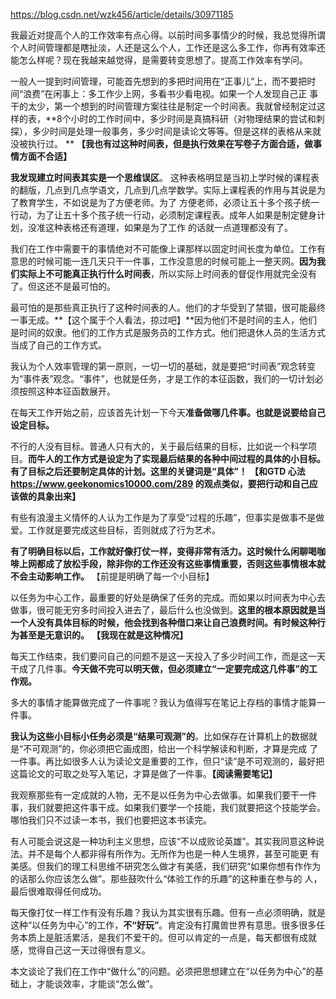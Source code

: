 https://blog.csdn.net/wzk456/article/details/30971185

我最近对提高个人的工作效率有点心得。以前时间多事情少的时候，我总觉得所谓个人时间管理都是瞎扯淡，人还是这么个人，工作还是这么多工作，你再有效率还能怎么样呢？现在我越来越觉得，是需要转变思想了。提高工作效率有学问。

一般人一提到时间管理，可能首先想到的多把时间用在“正事儿”上，而不要把时间“浪费”在闲事上：多工作少上网，多看书少看电视。如果一个人发现自己正 事干的太少，第一个想到的时间管理方案往往是制定一个时间表。我就曾经制定过这样的表，**8个小时的工作时间中，多少时间是真搞科研（对物理结果的尝试和刺 探），多少时间是处理一般事务，多少时间是读论文等等。但是这样的表格从来就没被执行过。 ** **【我也有过这种时间表，但是执行效果在写卷子方面合适，做事情方面不合适】**

**我发现建立时间表其实是一个思维误区**。 这种表格明显是当初上学时候的课程表的翻版，几点到几点学语文，几点到几点学数学。实际上课程表的作用与其说是为了教育学生，不如说是为了方便老师。为了 方便老师，必须让五十多个孩子统一行动，为了让五十多个孩子统一行动，必须制定课程表。成年人如果是制定健身计划，没准这种表格还有道理，如果是为了工作 的话就一点道理都没有了。

我们在工作中需要干的事情绝对不可能像上课那样以固定时间长度为单位。工作有意思的时候可能一连几天只干一件事，工作没意思的时候可能上一整天网。**因为我们实际上不可能真正执行什么时间表**，所以实际上时间表的督促作用就完全没有了。但这还不是最可怕的。

最可怕的是那些真正执行了这种时间表的人。他们的才华受到了禁锢，很可能最终一事无成。**【这个属于个人看法，掠过吧】**因为他们不是时间的主人，他们是时间的奴隶。他们的工作方式是服务员的工作方式。他们把退休人员的生活方式当成了自己的工作方式。

我认为个人效率管理的第一原则，一切一切的基础，就是要把“时间表”观念转变为“事件表”观念。“事件”，也就是任务，才是工作的本征函数，我们的一切计划必须按照这种本征函数展开。

在每天工作开始之前，应该首先计划一下今天**准备做哪几件事。也就是说要给自己设定目标。**

不行的人没有目标。普通人只有大的，关于最后结果的目标，比如说一个科学项目。**而牛人的工作方式是设定为了实现最后结果的各种中间过程的具体的小目标。有了目标之后还要制定具体的计划。这里的关键词是“具体”！**  **【和GTD 心法 https://www.geekonomics10000.com/289 的观点类似，要把行动和自己应该做的具象出来】**

有些有浪漫主义情怀的人认为工作是为了享受“过程的乐趣”，但事实是做事不是做爱。工作就是要完成这些目标，否则就成了行为艺术。

**有了明确目标以后，工作就好像打仗一样，变得非常有活力。这时候什么闲聊喝咖啡上网都成了放松手段，除非你的工作还没有这些事情重要，否则这些事情根本就不会主动影响工作。** 【前提是明确了每一个小目标】

以任务为中心工作，最重要的好处是确保了任务的完成。而如果以时间表为中心去做事，很可能无穷多时间投入进去了，最后什么也没做到。**这里的根本原因就是当一个人没有具体目标的时候，他会找到各种借口来让自己浪费时间。有时候这种行为甚至是无意识的。** **【我现在就是这种情况】**

每天工作结束，我们要问自己的问题不是这一天投入了多少时间工作，而是这一天干成了几件事。**今天做不完可以明天做，但必须建立“一定要完成这几件事”的工作观。**

多大的事情才能算做完成了一件事呢？我认为值得写在笔记上存档的事情才能算一件事。

**我认为这些小目标小任务必须是“结果可观测”的**。比如保存在计算机上的数据就是“不可观测”的，你必须把它画成图，给出一个科学解读和判断，才算是完成 了一件事。再比如很多人认为读论文是重要的工作，但只“读”是不可观测的，最好把这篇论文的可取之处写入笔记，才算是做了一件事。**【阅读需要笔记】**

我观察那些有一定成就的人物，无不是以任务为中心去做事。如果我们要干一件事，我们就要把这件事干成。如果我们要学一个技能，我们就要把这个技能学会。哪怕我们只不过读一本书，我们也要把这本书读完。

有人可能会说这是一种功利主义思想，应该“不以成败论英雄”。其实我同意这种说法。并不是每个人都非得有所作为。无所作为也是一种人生境界，甚至可能更 有美感。但我们的理工科思维不研究怎么做才有美感，我们研究“如果你想有作作为的话那么你应该怎么做”。那些鼓吹什么“体验工作的乐趣”的这种重在参与的 人，最后很难取得任何成功。

每天像打仗一样工作有没有乐趣？我认为其实很有乐趣。但有一点必须明确，就是这种“以任务为中心”的工作，**不“好玩”**。肯定没有打魔兽世界有意思。很多很多任务本质上是脏活累活，是我们不爱干的。但可以肯定的一点是，每天都很有成就感，觉得自己这一天过得很有意义。

本文谈论了我们在工作中“做什么”的问题。必须把思想建立在“以任务为中心”的基础上，才能谈效率，才能谈“怎么做”。